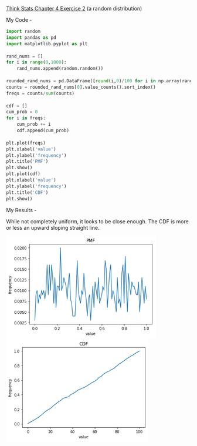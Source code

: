 [Think Stats Chapter 4 Exercise 2](http://greenteapress.com/thinkstats2/html/thinkstats2005.html#toc41) (a random distribution)

My Code -

```python
import random
import pandas as pd
import matplotlib.pyplot as plt

rand_nums = []
for i in range(0,1000):
    rand_nums.append(random.random())

rounded_rand_nums = pd.DataFrame([round(i,0)/100 for i in np.array(rand_nums)*100])
counts = rounded_rand_nums[0].value_counts().sort_index()
freqs = counts/sum(counts)

cdf = []
cum_prob = 0
for i in freqs:
    cum_prob += i
    cdf.append(cum_prob)
    
plt.plot(freqs)
plt.xlabel('value')
plt.ylabel('frequency')
plt.title('PMF')
plt.show()
plt.plot(cdf)
plt.xlabel('value')
plt.ylabel('frequency')
plt.title('CDF')
plt.show()
```

My Results -

While not completely uniform, it looks to be close enough.  The CDF is more or less an upward sloping straight line.

![random_pmf](rand_pmf.png)
![random_cdf](rand_cdf.png)
